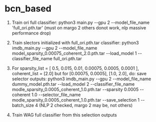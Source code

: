 # bcn_based

1) Train ori full classifier: python3 main.py --gpu 2 --model_file_name 'full_ori.pth.tar' (must on margo 2 others donot work, nlp massive performance drop)
2) Train slectors initialized with full_ori.pth.tar classifier: python3 imdb_main.py --gpu 2 --model_file_name model_sparsity_0.00075_coherent_2.0.pth.tar --load_model 1 --classifier_file_name full_ori.pth.tar

 3) For sparsity_list  =  [ 0.5,  0.015, 0.01, 0.00075, 0.0005, 0.0001 ], coherent_list = [2.0] but for [0.00075, 0.0005], [1.0, 2.0], do: save selector outputs: python3 imdb_main.py --gpu 2 --model_file_name dummy_model.pth.tar --load_model 2 --classifier_file_name modle_sparsity_0.0005_coherent_1.0.pth.tar --sparsity 0.0005 --coherent 1.0
 --selector_file_name modle_sparsity_0.0005_coherent_1.0.pth.tar --save_selection 1 --batch_size 4 (NLP 2 checked, margo 2 may be, not others)

 4) Train WAG full classifier from this selection outputs



